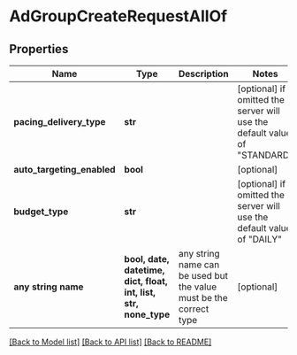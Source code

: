 # AdGroupCreateRequestAllOf


## Properties
Name | Type | Description | Notes
------------ | ------------- | ------------- | -------------
**pacing_delivery_type** | **str** |  | [optional]  if omitted the server will use the default value of "STANDARD"
**auto_targeting_enabled** | **bool** |  | [optional] 
**budget_type** | **str** |  | [optional]  if omitted the server will use the default value of "DAILY"
**any string name** | **bool, date, datetime, dict, float, int, list, str, none_type** | any string name can be used but the value must be the correct type | [optional]

[[Back to Model list]](../README.md#documentation-for-models) [[Back to API list]](../README.md#documentation-for-api-endpoints) [[Back to README]](../README.md)


